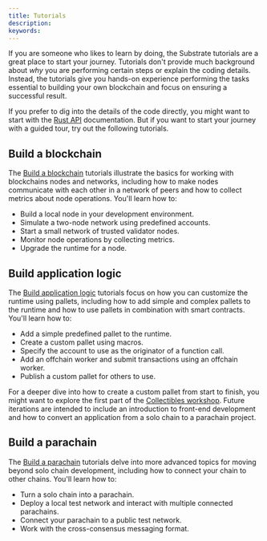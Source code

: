```yaml
---
title: Tutorials
description:
keywords:
---
```


If you are someone who likes to learn by doing, the Substrate tutorials are a great place to start your journey.
Tutorials don't provide much background about _why_ you are performing certain steps or explain the coding details.
Instead, the tutorials give you hands-on experience performing the tasks essential to building your own blockchain and focus on ensuring a successful result.

If you prefer to dig into the details of the code directly, you might want to start with the [Rust API](https://paritytech.github.io/substrate/master/sc_service/index.html) documentation.
But if you want to start your journey with a guided tour, try out the following tutorials.

## Build a blockchain

The [Build a blockchain](/tutorials/build-a-blockchain/) tutorials illustrate the basics for working with blockchains nodes and networks, including how to make nodes communicate with each other in a network of peers and how to collect metrics about node operations.
You'll learn how to:

- Build a local node in your development environment.
- Simulate a two-node network using predefined accounts.
- Start a small network of trusted validator nodes.
- Monitor node operations by collecting metrics.
- Upgrade the runtime for a node.

## Build application logic

The [Build application logic](/tutorials/build-application-logic/) tutorials focus on how you can customize the runtime using pallets, including how to add simple and complex pallets to the runtime and how to use pallets in combination with smart contracts.
You'll learn how to:

- Add a simple predefined pallet to the runtime.
- Create a custom pallet using macros.
- Specify the account to use as the originator of a function call.
- Add an offchain worker and submit transactions using an offchain worker.
- Publish a custom pallet for others to use.

For a deeper dive into how to create a custom pallet from start to finish, you might want to explore the first part of the [Collectibles workshop](/tutorials/collectibles-workshop/).
Future iterations are intended to include an introduction to front-end development and how to convert an application from a solo chain to a parachain project.

## Build a parachain

The [Build a parachain](/tutorials/build-a-parachain/) tutorials delve into more advanced topics for moving beyond solo chain development, including how to connect your chain to other chains.
You'll learn how to:

- Turn a solo chain into a parachain.
- Deploy a local test network and interact with multiple connected parachains.
- Connect your parachain to a public test network.
- Work with the cross-consensus messaging format.

<!--
## Integrate with tools

The **Integrate with tools** tutorials highlight additional tools and node extensions that enable you to interact with Substrate nodes or the information in the blockchain in unique ways.
You'll learn how to:

- Integrate a light client node to connect to a Substrate-based chain.
- Interact with a Substrate-based chain using the `sidecar` RESTful API and endpoints.
- Access EVM accounts and work with EVM-compatible applications.

## Develop smart contracts

The **Develop smart contracts** tutorials guide you through how you can use the ink programming language to build smart contracts that run on a Substrate-based blockchain.
You'll learn how to:

- Create a smart contract project the ink! programming language.
- Store, increment, and retrieve simple values using a smart contract.
- Use maps to store and retrieve values in a smart contract.
- Build a smart contract for transferring ERC-20 tokens.

-->
